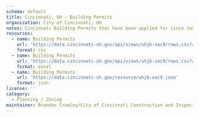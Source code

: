 ```yaml
---
schema: default
title: Cincinnati, OH - Building Permits
organization: City of Cincinnati, OH
notes: Cincinnati Building Permits that have been applied for since January 1, 2010.
resources:
  - name: Building Permits
    url: 'https://data.cincinnati-oh.gov/api/views/uhjb-xac9/rows.csv?accessType=DOWNLOAD'
    format: csv
  - name: Building Permits
    url: 'https://data.cincinnati-oh.gov/api/views/uhjb-xac9/rows.csv?accessType=DOWNLOAD&bom=true&format=true'
    format: excel
  - name: Building Permits
    url: 'https://data.cincinnati-oh.gov/resource/uhjb-xac9.json'
    format: json
license: ''
category:
  - Planning / Zoning
maintainer: Brandon Crowley/City of Cincinnati Construction and Inspections
---
```

